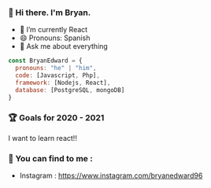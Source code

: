 
### :ghost: Hi there. I'm Bryan.

- 🌱 I’m currently React
- 😄 Pronouns: Spanish
- 💬 Ask me about everything


```js
const BryanEdward = {
  pronouns: "he" | "him",
  code: [Javascript, Php],
  framework: [Nodejs, React],
  database: [PostgreSQL, mongoDB]
}
```

### :trophy: Goals for 2020 - 2021
I want to learn react!!


### :postbox: You can find to me :
- Instagram : https://www.instagram.com/bryanedward96

